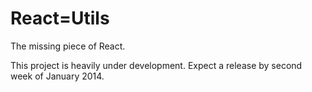 React=Utils
===========

The missing piece of React.

This project is heavily under development. Expect a release by second week of January 2014.
